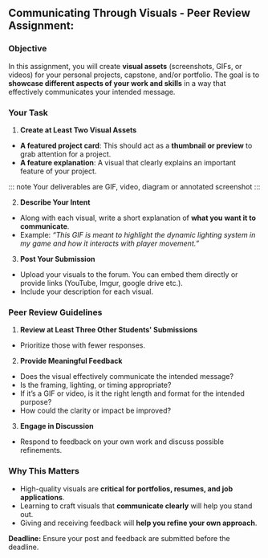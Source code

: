 ## **Communicating Through Visuals** - Peer Review Assignment:

### **Objective**

In this assignment, you will create **visual assets** (screenshots, GIFs, or videos) for your personal projects,
capstone, and/or portfolio. The goal is to **showcase different aspects of your work and skills** in a way that
effectively communicates your intended message.

### **Your Task**

1. **Create at Least Two Visual Assets**
  - **A featured project card**: This should act as a **thumbnail or preview** to grab attention for a project.
  - **A feature explanation**: A visual that clearly explains an important feature of your project.

::: note
Your deliverables are GIF, video, diagram or annotated screenshot
:::

2. **Describe Your Intent**
  - Along with each visual, write a short explanation of **what you want it to communicate**.
  - Example: *“This GIF is meant to highlight the dynamic lighting system in my game and how it interacts with player
    movement.”*

3. **Post Your Submission**
  - Upload your visuals to the forum. You can embed them directly or provide links (YouTube, Imgur, google drive etc.).
  - Include your description for each visual.

### **Peer Review Guidelines**

1. **Review at Least Three Other Students' Submissions**
  - Prioritize those with fewer responses.

2. **Provide Meaningful Feedback**
  - Does the visual effectively communicate the intended message?
  - Is the framing, lighting, or timing appropriate?
  - If it’s a GIF or video, is it the right length and format for the intended purpose?
  - How could the clarity or impact be improved?

3. **Engage in Discussion**
  - Respond to feedback on your own work and discuss possible refinements.

### **Why This Matters**

- High-quality visuals are **critical for portfolios, resumes, and job applications**.
- Learning to craft visuals that **communicate clearly** will help you stand out.
- Giving and receiving feedback will **help you refine your own approach**.

**Deadline:** Ensure your post and feedback are submitted before the deadline.
